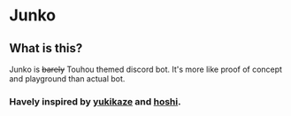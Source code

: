 # Junko

## What is this?

Junko is ~~barely~~ Touhou themed discord bot. It's more like proof of concept and playground than actual bot.

### Havely inspired by [yukikaze](https://github.com/Naval-Base/yukikaze) and [hoshi](https://github.com/1Computer1/hoshi).
